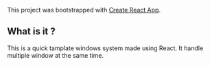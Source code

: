 This project was bootstrapped with [Create React App](https://github.com/facebook/create-react-app).

## What is it ?

This is a quick tamplate windows system made using React. It handle multiple window at the same time.
